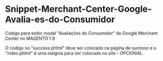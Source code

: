 # Snippet-Merchant-Center-Google-Avalia-es-do-Consumidor
Código para exibir modal "Avaliações do Consumidor" do Google Merchant Center no MAGENTO 1.9

O código no "success.phtml" deve ser colocado na página de sucesso e o "index.phtml" é uma insígnia para ser colocada no site - OPCIONAL.
